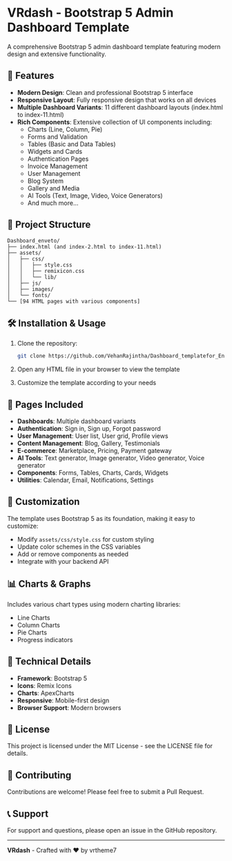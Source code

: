 # VRdash - Bootstrap 5 Admin Dashboard Template

A comprehensive Bootstrap 5 admin dashboard template featuring modern design and extensive functionality.

## 🚀 Features

- **Modern Design**: Clean and professional Bootstrap 5 interface
- **Responsive Layout**: Fully responsive design that works on all devices
- **Multiple Dashboard Variants**: 11 different dashboard layouts (index.html to index-11.html)
- **Rich Components**: Extensive collection of UI components including:
  - Charts (Line, Column, Pie)
  - Forms and Validation
  - Tables (Basic and Data Tables)
  - Widgets and Cards
  - Authentication Pages
  - Invoice Management
  - User Management
  - Blog System
  - Gallery and Media
  - AI Tools (Text, Image, Video, Voice Generators)
  - And much more...

## 📂 Project Structure

```
Dashboard_enveto/
├── index.html (and index-2.html to index-11.html)
├── assets/
│   ├── css/
│   │   ├── style.css
│   │   ├── remixicon.css
│   │   └── lib/
│   ├── js/
│   ├── images/
│   └── fonts/
└── [94 HTML pages with various components]
```

## 🛠 Installation & Usage

1. Clone the repository:
   ```bash
   git clone https://github.com/VehanRajintha/Dashboard_templatefor_Enveto.git
   ```

2. Open any HTML file in your browser to view the template

3. Customize the template according to your needs

## 📱 Pages Included

- **Dashboards**: Multiple dashboard variants
- **Authentication**: Sign in, Sign up, Forgot password
- **User Management**: User list, User grid, Profile views
- **Content Management**: Blog, Gallery, Testimonials
- **E-commerce**: Marketplace, Pricing, Payment gateway
- **AI Tools**: Text generator, Image generator, Video generator, Voice generator
- **Components**: Forms, Tables, Charts, Cards, Widgets
- **Utilities**: Calendar, Email, Notifications, Settings

## 🎨 Customization

The template uses Bootstrap 5 as its foundation, making it easy to customize:

- Modify `assets/css/style.css` for custom styling
- Update color schemes in the CSS variables
- Add or remove components as needed
- Integrate with your backend API

## 📊 Charts & Graphs

Includes various chart types using modern charting libraries:
- Line Charts
- Column Charts  
- Pie Charts
- Progress indicators

## 🔧 Technical Details

- **Framework**: Bootstrap 5
- **Icons**: Remix Icons
- **Charts**: ApexCharts
- **Responsive**: Mobile-first design
- **Browser Support**: Modern browsers

## 📝 License

This project is licensed under the MIT License - see the LICENSE file for details.

## 🤝 Contributing

Contributions are welcome! Please feel free to submit a Pull Request.

## 📞 Support

For support and questions, please open an issue in the GitHub repository.

---

**VRdash** - Crafted with ❤️ by vrtheme7
